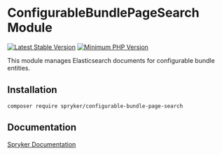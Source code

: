 # ConfigurableBundlePageSearch Module
[![Latest Stable Version](https://poser.pugx.org/spryker/configurable-bundle-page-search/v/stable.svg)](https://packagist.org/packages/spryker/configurable-bundle-page-search)
[![Minimum PHP Version](https://img.shields.io/badge/php-%3E%3D%207.4-8892BF.svg)](https://php.net/)

This module manages Elasticsearch documents for configurable bundle entities.

## Installation

```
composer require spryker/configurable-bundle-page-search
```

## Documentation

[Spryker Documentation](https://documentation.spryker.com/module_guide/overview.htm)
